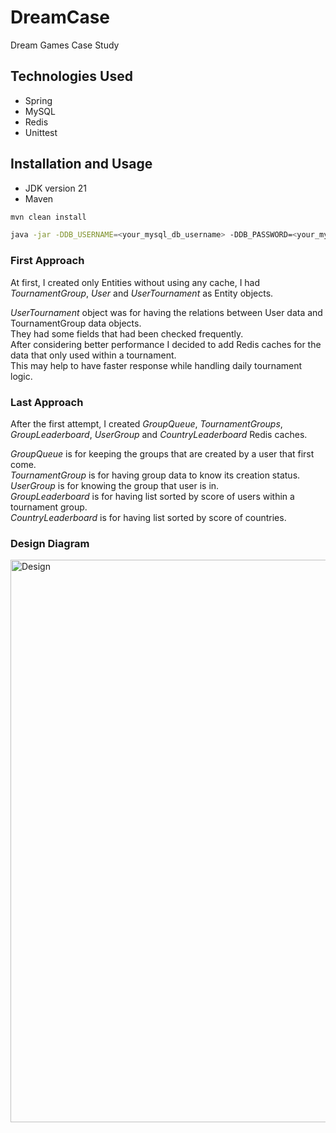 # DreamCase
Dream Games Case Study

## Technologies Used
* Spring
* MySQL
* Redis
* Unittest

## Installation and Usage

-  JDK version 21
-  Maven

```bash
mvn clean install
```

```bash
java -jar -DDB_USERNAME=<your_mysql_db_username> -DDB_PASSWORD=<your_my_sql_db_password> target/dream-backend-0.0.1-SNAPSHOT.jar
```

### First Approach

At first, I created only Entities without using any cache, I had *TournamentGroup*, *User* and *UserTournament* as Entity objects.  

*UserTournament* object was for having the relations between User data and TournamentGroup data objects.  
They had some fields that had been checked frequently.  
After considering better performance I decided to add Redis caches for the data that only used within a tournament.  
This may help to have faster response while handling daily tournament logic.

### Last Approach

After the first attempt, I created *GroupQueue*, *TournamentGroups*, *GroupLeaderboard*, *UserGroup* and *CountryLeaderboard* Redis caches.

*GroupQueue* is for keeping the groups that are created by a user that first come.  
*TournamentGroup* is for having group data to know its creation status.  
*UserGroup* is for knowing the group that user is in.  
*GroupLeaderboard* is for having list sorted by score of users within a tournament group.  
*CountryLeaderboard* is for having list sorted by score of countries.  

### Design Diagram

<img src="https://github.com/omersuve/DreamCase/assets/45875987/f0005e11-350f-4f19-9917-d57581296965" alt="Design" width="900"/>
